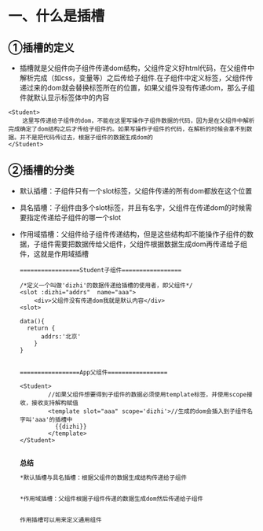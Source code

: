 # 一、什么是插槽

## ①插槽的定义

- 插槽就是父组件向子组件传递dom结构，父组件定义好html代码，在父组件中解析完成（如css，变量等）之后传给子组件.在子组件中定义<slot>标签，父组件传递过来的dom就会替换<slot>标签所在的位置，如果父组件没有传递dom，那么子组件就默认显示<slot>标签体中的内容

```
<Student>
	这里写传递给子组件的dom，不能在这里写操作子组件数据的代码，因为是在父组件中解析完成确定了dom结构之后才传给子组件的。如果写操作子组件的代码，在解析的时候会拿不到数据。并不是把代码传过去，根据子组件的数据生成dom的
</Student>
```

## ②插槽的分类

- 默认插槽：子组件只有一个slot标签，父组件传递的所有dom都放在这个位置

- 具名插槽：子组件由多个slot标签，并且有名字，父组件在传递dom的时候需要指定传递给子组件的哪一个slot

- 作用域插槽：父组件给子组件传递结构，但是这些结构却不能操作子组件的数据，子组件需要把数据传给父组件，父组件根据数据生成dom再传递给子组件，这就是作用域插槽

  ```vue
  =================Student子组件=================
  
  /*定义一个叫做'dizhi'的数据传递给插槽的使用者，即父组件*/
  <slot :dizhi="addrs"  name="aaa">
      <div>父组件没有传递dom我就是默认内容</div>
  <slot>
      
  data(){
  	return {
      	addrs:'北京'
      }    
  }
      
      
  =================App父组件=================
      
  <Student>
          //如果父组件想要得到子组件的数据必须使用template标签，并使用scope接收，接收支持解构赋值
          <template slot="aaa" scope='dizhi'>//生成的dom会插入到子组件名字叫'aaa'的插槽中
          	{{dizhi}}
          </template>
  </Student>
      
  ```
  
  **总结**
  
  ```markdown
  *默认插槽与具名插槽：根据父组件的数据生成结构传递给子组件
  
  
  *作用域插槽：父组件根据子组件传递的数据生成dom然后传递给子组件
  
  
  作用插槽可以用来定义通用组件
  ```
  
  


